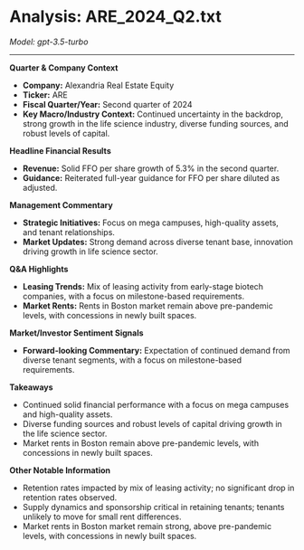# Analysis: ARE_2024_Q2.txt

*Model: gpt-3.5-turbo*

---

**Quarter & Company Context**
- **Company:** Alexandria Real Estate Equity
- **Ticker:** ARE
- **Fiscal Quarter/Year:** Second quarter of 2024
- **Key Macro/Industry Context:** Continued uncertainty in the backdrop, strong growth in the life science industry, diverse funding sources, and robust levels of capital.

**Headline Financial Results**
- **Revenue:** Solid FFO per share growth of 5.3% in the second quarter.
- **Guidance:** Reiterated full-year guidance for FFO per share diluted as adjusted.

**Management Commentary**
- **Strategic Initiatives:** Focus on mega campuses, high-quality assets, and tenant relationships.
- **Market Updates:** Strong demand across diverse tenant base, innovation driving growth in life science sector.

**Q&A Highlights**
- **Leasing Trends:** Mix of leasing activity from early-stage biotech companies, with a focus on milestone-based requirements.
- **Market Rents:** Rents in Boston market remain above pre-pandemic levels, with concessions in newly built spaces.

**Market/Investor Sentiment Signals**
- **Forward-looking Commentary:** Expectation of continued demand from diverse tenant segments, with a focus on milestone-based requirements.

**Takeaways**
- Continued solid financial performance with a focus on mega campuses and high-quality assets.
- Diverse funding sources and robust levels of capital driving growth in the life science sector.
- Market rents in Boston remain above pre-pandemic levels, with concessions in newly built spaces.

**Other Notable Information**
- Retention rates impacted by mix of leasing activity; no significant drop in retention rates observed.
- Supply dynamics and sponsorship critical in retaining tenants; tenants unlikely to move for small rent differences.
- Market rents in Boston market remain strong, above pre-pandemic levels, with concessions in newly built spaces.